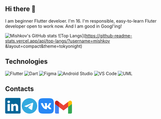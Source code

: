 ## Hi there 👋

I am beginner Flutter develoer. I'm 16. I'm responsible, easy-to-learn Fluter developer open to work now. And I am good in Googl'ing!

![Mishkov's GitHub stats](https://github-readme-stats.vercel.app/api?username=mishkov&show_icons=true&theme=tokyonight)
![Top Langs](https://github-readme-stats.vercel.app/api/top-langs/?username=mishkov
&layout=compact&theme=tokyonight)

## Technologies

![Flutter](https://img.shields.io/badge/Flutter-blue)
![Dart](https://img.shields.io/badge/Dart-blueviolet)
![Figma](https://img.shields.io/badge/Figma-ff42ae)
![Android Studio](https://img.shields.io/badge/Android%20Studio-brightgreen)
![VS Code](https://img.shields.io/badge/VS%20Code-informational)
![UML](https://img.shields.io/badge/UML-orange)

## Contacts

[<img width="50" src="./assets/linkedin-icon.svg">](https://www.linkedin.com/in/mr-desdroid/)
[<img width="50" src="./assets/telegram-icon.svg">](https://t.me/Mpa3bM0nkey)
[<img width="50" src="./assets/vk-icon.svg">](https://vk.com/mpa3bmonkey)
[<img width="55" src="./assets/gmail-icon.svg">](mailto:mishkov.dd@gmail.com)
